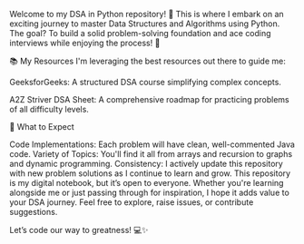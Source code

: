 Welcome to my DSA in Python repository! 🚀 This is where I embark on an exciting journey to master Data Structures and Algorithms using Python. The goal? To build a solid problem-solving foundation and ace coding interviews while enjoying the process! 🎯

📚 My Resources
I'm leveraging the best resources out there to guide me:

GeeksforGeeks: A structured DSA course simplifying complex concepts.

A2Z Striver DSA Sheet: A comprehensive roadmap for practicing problems of all difficulty levels.

🌟 What to Expect

Code Implementations: Each problem will have clean, well-commented Java code.
Variety of Topics: You'll find it all from arrays and recursion to graphs and dynamic programming.
Consistency: I actively update this repository with new problem solutions as I continue to learn and grow.
This repository is my digital notebook, but it’s open to everyone. Whether you're learning alongside me or just passing through for inspiration, I hope it adds value to your DSA journey. Feel free to explore, raise issues, or contribute suggestions.

Let’s code our way to greatness! 💻✨
